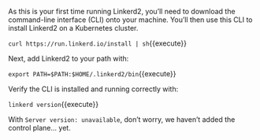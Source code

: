 As this is your first time running Linkerd2, you’ll need to download the command-line interface (CLI) onto your machine. You’ll then use this CLI to install Linkerd2 on a Kubernetes cluster.

`curl https://run.linkerd.io/install | sh`{{execute}}

Next, add Linkerd2 to your path with:

`export PATH=$PATH:$HOME/.linkerd2/bin`{{execute}}

Verify the CLI is installed and running correctly with:

`linkerd version`{{execute}}

With `Server version: unavailable`, don’t worry, we haven’t added the control plane… yet.

